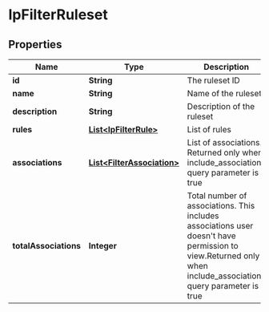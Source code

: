 # IpFilterRuleset

## Properties
Name | Type | Description | Notes
------------ | ------------- | ------------- | -------------
**id** | **String** | The ruleset ID |  [optional]
**name** | **String** | Name of the ruleset | 
**description** | **String** | Description of the ruleset |  [optional]
**rules** | [**List&lt;IpFilterRule&gt;**](IpFilterRule.md) | List of rules | 
**associations** | [**List&lt;FilterAssociation&gt;**](FilterAssociation.md) | List of associations. Returned only when include_associations query parameter is true |  [optional]
**totalAssociations** | **Integer** | Total number of associations. This includes associations user doesn&#x27;t have permission to view.Returned only when include_associations query parameter is true |  [optional]

